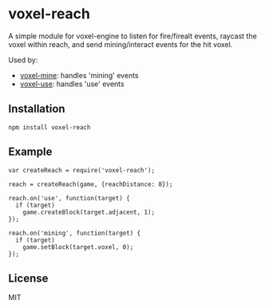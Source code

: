 # voxel-reach

A simple module for voxel-engine to listen for fire/firealt events, raycast the voxel within
reach, and send mining/interact events for the hit voxel.

Used by:

* [voxel-mine](https://github.com/deathcap/voxel-mine): handles 'mining' events
* [voxel-use](https://github.com/deathcap/voxel-use): handles 'use' events

## Installation

    npm install voxel-reach

## Example 

    var createReach = require('voxel-reach');

    reach = createReach(game, {reachDistance: 8});

    reach.on('use', function(target) { 
      if (target)
        game.createBlock(target.adjacent, 1);
    });

    reach.on('mining', function(target) { 
      if (target)
        game.setBlock(target.voxel, 0);
    });

## License

MIT
